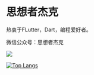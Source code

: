 # 思想者杰克

热衷于FLutter，Dart，编程爱好者。

微信公众号：思想者杰克


<a href="https://github.com/ThinkerJack">
  <img align="left" src="https://github-readme-stats.vercel.app/api?username=ThinkerJack&show_icons=true&count_private=true" />
</a>

</br>

[![Top Langs](https://github-readme-stats.vercel.app/api/top-langs/?username=ThinkerJack&layout=compact)]()


